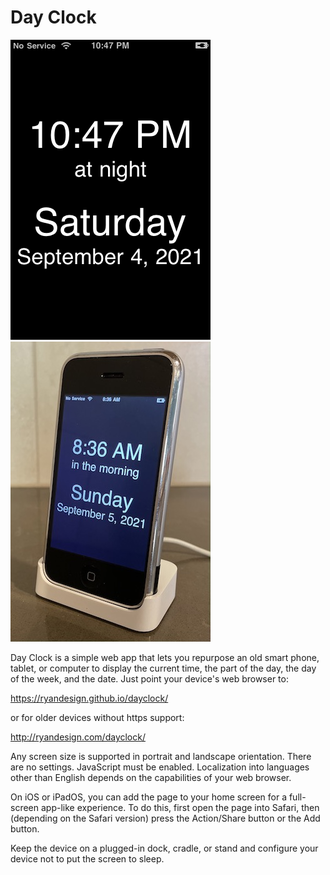 # Day Clock

![](<screenshot.png>)
![](<photo.jpg>)

Day Clock is a simple web app that lets you repurpose an old smart phone, tablet, or computer to display the current time, the part of the day, the day of the week, and the date. Just point your device's web browser to:

<https://ryandesign.github.io/dayclock/>

or for older devices without https support:

<http://ryandesign.com/dayclock/>

Any screen size is supported in portrait and landscape orientation. There are no settings. JavaScript must be enabled. Localization into languages other than English depends on the capabilities of your web browser.

On iOS or iPadOS, you can add the page to your home screen for a full-screen app-like experience. To do this, first open the page into Safari, then (depending on the Safari version) press the Action/Share button or the Add button.

Keep the device on a plugged-in dock, cradle, or stand and configure your device not to put the screen to sleep.
